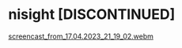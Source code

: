 # nisight [DISCONTINUED]

[screencast_from_17.04.2023_21_19_02.webm](https://github.com/nx10/nisight/assets/33600480/b14f8416-fd48-4907-9f9c-2eef795d0c66)
